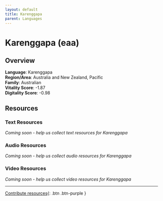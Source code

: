 ```yaml
---
layout: default
title: Karenggapa
parent: Languages
---
```


# Karenggapa (eaa)

## Overview

**Language**: Karenggapa  
**Region/Area**: Australia and New Zealand, Pacific  
**Family**: Australian  
**Vitality Score**: -1.87  
**Digitality Score**: -0.98  

## Resources

### Text Resources
*Coming soon - help us collect text resources for Karenggapa*

### Audio Resources
*Coming soon - help us collect audio resources for Karenggapa*

### Video Resources
*Coming soon - help us collect video resources for Karenggapa*

---

[Contribute resources](https://fairtrain.github.io/){: .btn .btn-purple }
